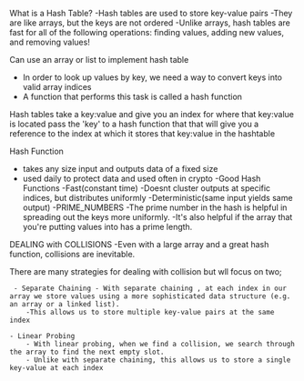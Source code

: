 What is a Hash Table?
-Hash tables are used to store key-value pairs
-They are like arrays, but the keys are not ordered
-Unlike arrays, hash tables are fast for all of the following operations: finding values, adding new values, and removing values!

Can use an array or list to implement hash table

-   In order to look up values by key, we need a way to convert keys into valid array indices
-   A function that performs this task is called a hash function

Hash tables take a key:value and give you an index for where that key:value is located
pass the 'key' to a hash function that that will give you a reference to the index at which it stores that key:value in the hashtable

Hash Function

-   takes any size input and outputs data of a fixed size
-   used daily to protect data and used often in crypto
    -Good Hash Functions
    -Fast(constant time)
    -Doesnt cluster outputs at specific indices, but distributes uniformly
    -Deterministic(same input yields same output)
    -PRIME_NUMBERS
    -The prime number in the hash is helpful in spreading out the keys more uniformly.
    -It's also helpful if the array that you're putting values into has a prime length.

DEALING with COLLISIONS
-Even with a large array and a great hash function, collisions are inevitable.

There are many strategies for dealing with collision but wll focus on two;

     - Separate Chaining - With separate chaining , at each index in our array we store values using a more sophisticated data structure (e.g. an array or a linked list).
        -This allows us to store multiple key-value pairs at the same index

    - Linear Probing
        - With linear probing, when we find a collision, we search through the array to find the next empty slot.
        - Unlike with separate chaining, this allows us to store a single key-value at each index
